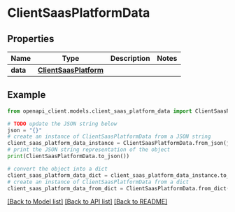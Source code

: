 # ClientSaasPlatformData


## Properties

Name | Type | Description | Notes
------------ | ------------- | ------------- | -------------
**data** | [**ClientSaasPlatform**](ClientSaasPlatform.md) |  | 

## Example

```python
from openapi_client.models.client_saas_platform_data import ClientSaasPlatformData

# TODO update the JSON string below
json = "{}"
# create an instance of ClientSaasPlatformData from a JSON string
client_saas_platform_data_instance = ClientSaasPlatformData.from_json(json)
# print the JSON string representation of the object
print(ClientSaasPlatformData.to_json())

# convert the object into a dict
client_saas_platform_data_dict = client_saas_platform_data_instance.to_dict()
# create an instance of ClientSaasPlatformData from a dict
client_saas_platform_data_from_dict = ClientSaasPlatformData.from_dict(client_saas_platform_data_dict)
```
[[Back to Model list]](../README.md#documentation-for-models) [[Back to API list]](../README.md#documentation-for-api-endpoints) [[Back to README]](../README.md)



